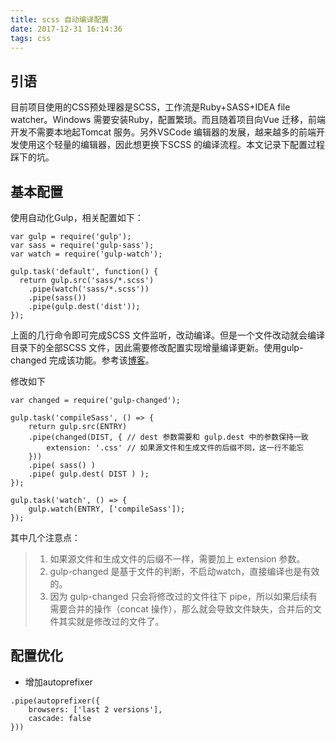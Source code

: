 ```yaml
---
title: scss 自动编译配置
date: 2017-12-31 16:14:36
tags: css
---
```


## 引语
目前项目使用的CSS预处理器是SCSS，工作流是Ruby+SASS+IDEA file watcher。Windows 需要安装Ruby，配置繁琐。而且随着项目向Vue 迁移，前端开发不需要本地起Tomcat 服务。另外VSCode 编辑器的发展，越来越多的前端开发使用这个轻量的编辑器，因此想更换下SCSS 的编译流程。本文记录下配置过程踩下的坑。

<!-- more -->

## 基本配置
使用自动化Gulp，相关配置如下：

```
var gulp = require('gulp');
var sass = require('gulp-sass');
var watch = require('gulp-watch');

gulp.task('default', function() {
  return gulp.src('sass/*.scss')
    .pipe(watch('sass/*.scss'))
    .pipe(sass())
    .pipe(gulp.dest('dist'));
});
```

上面的几行命令即可完成SCSS 文件监听，改动编译。但是一个文件改动就会编译目录下的全部SCSS 文件，因此需要修改配置实现增量编译更新。使用gulp-changed 完成该功能。参考该[博客](http://www.cnblogs.com/zichi/p/6265208.html)。

修改如下
```
var changed = require('gulp-changed');

gulp.task('compileSass', () => {
    return gulp.src(ENTRY)
    .pipe(changed(DIST, { // dest 参数需要和 gulp.dest 中的参数保持一致
        extension: '.css' // 如果源文件和生成文件的后缀不同，这一行不能忘
    }))
    .pipe( sass() )
    .pipe( gulp.dest( DIST ) );
});

gulp.task('watch', () => {
    gulp.watch(ENTRY, ['compileSass']);
});
```

其中几个注意点：
>1. 如果源文件和生成文件的后缀不一样，需要加上 extension 参数。
>2. gulp-changed 是基于文件的判断，不启动watch，直接编译也是有效的。
>3. 因为 gulp-changed 只会将修改过的文件往下 pipe，所以如果后续有需要合并的操作（concat 操作），那么就会导致文件缺失，合并后的文件其实就是修改过的文件了。

## 配置优化
- 增加autoprefixer

```
.pipe(autoprefixer({
    browsers: ['last 2 versions'],
    cascade: false
}))
```


